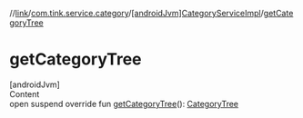 //[link](../../index.md)/[com.tink.service.category](../index.md)/[[androidJvm]CategoryServiceImpl](index.md)/[getCategoryTree](get-category-tree.md)



# getCategoryTree  
[androidJvm]  
Content  
open suspend override fun [getCategoryTree](get-category-tree.md)(): [CategoryTree](../../com.tink.model.category/[android-jvm]-category-tree/index.md)  



